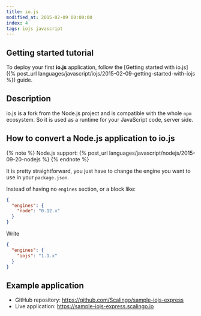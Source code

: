 ```yaml
---
title: io.js
modified_at: 2015-02-09 00:00:00
index: 4
tags: iojs javascript
---
```


## Getting started tutorial

To deploy your first __io.js__ application, follow the [Getting started with
io.js]({% post_url
languages/javascript/iojs/2015-02-09-getting-started-with-iojs %}) guide.

## Description

io.js is a fork from the Node.js project and is compatible with
the whole `npm` ecosystem. So it is used as a runtime for your
JavaScript code, server side.

## How to convert a Node.js application to io.js

{% note %}
  Node.js support: {% post_url languages/javascript/nodejs/2015-09-20-nodejs %}
{% endnote %}

It is pretty straightforward, you just have to change the engine
you want to use in your `package.json`.

Instead of having no `engines` section, or a block like:

```json
{
  "engines": {
    "node": "0.12.x"
  }
}
```

Write

```json
{
  "engines": {
    "iojs": "1.1.x"
  }
}
```

## Example application

* GitHub repository: https://github.com/Scalingo/sample-iojs-express
* Live application:  https://sample-iojs-express.scalingo.io

